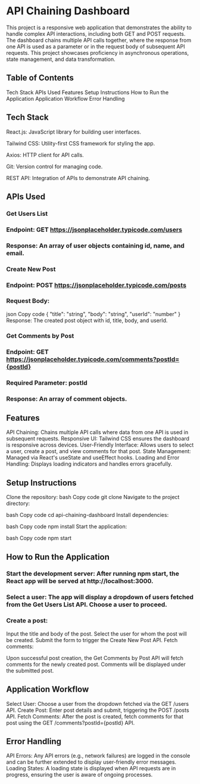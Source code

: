 # API Chaining Dashboard
This project is a responsive web application that demonstrates the ability to handle complex API interactions, including both GET and POST requests. The dashboard chains multiple API calls together, where the response from one API is used as a parameter or in the request body of subsequent API requests. This project showcases proficiency in asynchronous operations, state management, and data transformation.

## Table of Contents
Tech Stack
APIs Used
Features
Setup Instructions
How to Run the Application
Application Workflow
Error Handling


## Tech Stack
React.js: JavaScript library for building user interfaces.

Tailwind CSS: Utility-first CSS framework for styling the app.

Axios: HTTP client for API calls.

Git: Version control for managing code.

REST API: Integration of APIs to demonstrate API chaining.


## APIs Used
### Get Users List
### Endpoint: GET https://jsonplaceholder.typicode.com/users
### Response: An array of user objects containing id, name, and email.

### Create New Post
### Endpoint: POST https://jsonplaceholder.typicode.com/posts
### Request Body:

json
Copy code
{
  "title": "string",
  "body": "string",
  "userId": "number"
}
Response: The created post object with id, title, body, and userId.

### Get Comments by Post
### Endpoint: GET https://jsonplaceholder.typicode.com/comments?postId={postId}
### Required Parameter: postId
### Response: An array of comment objects.


## Features
API Chaining: Chains multiple API calls where data from one API is used in subsequent requests.
Responsive UI: Tailwind CSS ensures the dashboard is responsive across devices.
User-Friendly Interface: Allows users to select a user, create a post, and view comments for that post.
State Management: Managed via React's useState and useEffect hooks.
Loading and Error Handling: Displays loading indicators and handles errors gracefully.


## Setup Instructions
Clone the repository:
bash
Copy code
git clone <repository-url>
Navigate to the project directory:

bash
Copy code
cd api-chaining-dashboard
Install dependencies:

bash
Copy code
npm install
Start the application:

bash
Copy code
npm start


## How to Run the Application
### Start the development server: After running npm start, the React app will be served at http://localhost:3000.

### Select a user: The app will display a dropdown of users fetched from the Get Users List API. Choose a user to proceed.

### Create a post:

Input the title and body of the post.
Select the user for whom the post will be created.
Submit the form to trigger the Create New Post API.
Fetch comments:

Upon successful post creation, the Get Comments by Post API will fetch comments for the newly created post.
Comments will be displayed under the submitted post.


## Application Workflow
Select User: Choose a user from the dropdown fetched via the GET /users API.
Create Post: Enter post details and submit, triggering the POST /posts API.
Fetch Comments: After the post is created, fetch comments for that post using the GET /comments?postId={postId} API.


## Error Handling
API Errors: Any API errors (e.g., network failures) are logged in the console and can be further extended to display user-friendly error messages.
Loading States: A loading state is displayed when API requests are in progress, ensuring the user is aware of ongoing processes.
